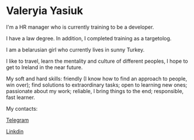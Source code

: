 # Valeryia Yasiuk

I'm a HR manager who is currently training to be a developer.

I have a law degree. In addition, I completed training as a targetolog.

I am a belarusian girl who currently lives in sunny Turkey.

I like to travel, learn the mentality and culture of different peoples, I hope to get to Ireland in the near future.

My soft and hard skills: friendly (I know how to find an approach to people, win over); find solutions to extraordinary tasks; open to learning new ones; passionate about my work; reliable, I bring things to the end; responsible, fast learner.

My contacts:

[Telegram](https://t.me/valerenka)

[Linkdin](https://www.linkedin.com/in/valeriyayasyuk/)
